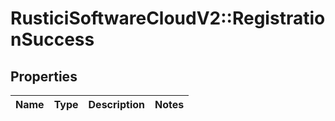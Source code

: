 # RusticiSoftwareCloudV2::RegistrationSuccess

## Properties
Name | Type | Description | Notes
------------ | ------------- | ------------- | -------------


